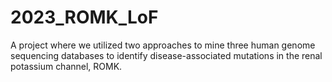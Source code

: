 # 2023_ROMK_LoF
A project where we utilized two approaches to mine three human genome sequencing databases to identify disease-associated mutations in the renal potassium channel, ROMK.
